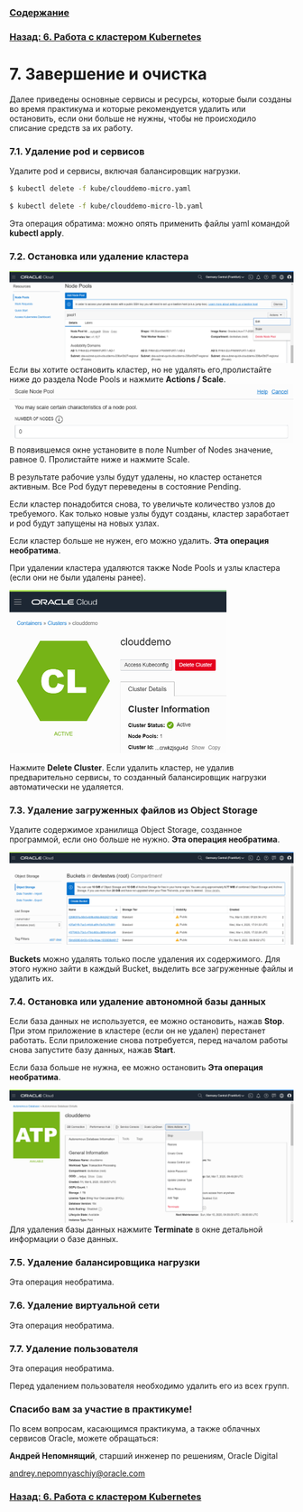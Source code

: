 ### [Содержание](../../README.md)

### [Назад: 6. Работа с кластером Kubernetes](p6.md)

# 7. Завершение и очистка

Далее приведены основные сервисы и ресурсы, которые были созданы во время практикума и которые рекомендуется удалить или остановить, если они больше не нужны, чтобы не происходило списание средств за их работу.
### 7.1. Удаление pod и сервисов
Удалите pod и сервисы, включая балансировщик нагрузки.

```bash
$ kubectl delete -f kube/clouddemo-micro.yaml
```

```bash
$ kubectl delete -f kube/clouddemo-micro-lb.yaml
```

Эта операция обратима: можно опять применить файлы yaml командой **kubectl apply**.

### 7.2. Остановка или удаление кластера
![](media/p7/image2.png) 
Если вы хотите остановить кластер, но не удалять его,пролистайте ниже до раздела Node Pools и нажмите **Actions / Scale**.
![](media/p7/image3.png)
В появившемся окне установите в поле Number of Nodes значение, равное 0. Пролистайте ниже и нажмите Scale.

В результате рабочие узлы будут удалены, но кластер останется активным. Все Pod будут переведены в состояние Pending.

Если кластер понадобится снова, то увеличьте количество узлов до требуемого. Как только новые узлы будут созданы, кластер заработает и pod будут запущены на новых узлах.

Если кластер больше не нужен, его можно удалить. **Эта операция необратима**.

При удалении кластера удаляются также Node Pools и узлы кластера (если они не были удалены ранее).

![](media/p7/image1.png)

Нажмите **Delete Cluster**. 
Если удалить кластер, не удалив предварительно сервисы, то созданный балансировщик нагрузки автоматически не удаляется.

### 7.3. Удаление загруженных файлов из Object Storage

Удалите содержимое хранилища Object Storage, созданное программой, если оно больше не нужно. **Эта операция необратима**.

![](media/p7/image5.png)



**Buckets** можно удалять только после удаления их содержимого. Для этого нужно зайти в каждый Bucket, выделить все загруженные файлы и удалить их.

### 7.4. Остановка или удаление автономной базы данных

Если база данных не используется, ее можно остановить, нажав **Stop**. При этом приложение в кластере (если он не удален) перестанет работать. Если приложение снова потребуется, перед началом работы снова запустите базу данных, нажав **Start**.

Если база больше не нужна, ее можно остановить **Эта операция необратима**.

![](media/p7/image6.png)Для удаления базы данных нажмите **Terminate** в окне детальной информации о базе данных.

### 7.5. Удаление балансировщика нагрузки

Эта операция необратима.

### 7.6. Удаление виртуальной сети

Эта операция необратима.

### 7.7. Удаление пользователя

Эта операция необратима.

Перед удалением пользователя необходимо удалить его из всех групп.

### Спасибо вам за участие в практикуме!

По всем вопросам, касающимся практикума, а также облачных сервисов Oracle, можете обращаться:

**Андрей Непомнящий**, старший инженер по решениям, Oracle Digital

andrey.nepomnyaschiy@oracle.com

### [Назад: 6. Работа с кластером Kubernetes](p6.md)
